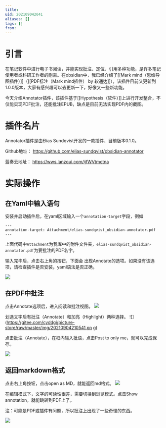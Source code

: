 ```yaml
---
title: 
uid: 202109042041
aliases: []
tags: []
from: 
---
```

# 引言
在笔记软件中进行电子书阅读，并能实现批注、定位、引用多种功能，是许多笔记使用者或科研工作者的刚需。在obsidian中，我已经介绍了[[Mark mind（思维导图插件）]]（[[PDF标注（Mark mind插件） by 软通达]]），该插件目前又更新到1.0.0版本，大家有感兴趣可以去更新一下，好像又一些新功能。

今天介绍Annotator插件，该插件基于[[Hypothesis（软件）]]上进行开发整合，不仅能实现PDF批注，还能批注EPUB，缺点是目前无法实现PDF内的截图。

# 插件名片
Annotator插件是由Elias Sundqvist开发的一款插件，目前版本0.1.0。

Github地址： https://github.com/elias-sundqvist/obsidian-annotator

蓝奏云地址： https://wws.lanzoui.com/ijfWVtmctna

# 实际操作
## 在Yaml中输入语句
安装并启动插件后，在yaml区域输入一个`annotation-target`字段，例如
```
---
annotation-target: Attachment/elias-sundqvist_obsidian-annotator.pdf
---
```

上面代码中`Attachment`为我库中的附件文件夹，`elias-sundqvist_obsidian-annotator.pdf`为要批注的PDF名字。

输入完毕后，点击右上角的按钮，下面会 出现Annotate的选项。如果没有该选项，请检查插件是否安装，yaml语法是否正确。

![](https://gitee.com/cyddgi/picture-store/raw/master/img/20210904210311.png)

## 在PDF中批注
点击Annotate选项后，进入阅读和批注视图。
![](https://gitee.com/cyddgi/picture-store/raw/master/img/20210904210455.png)

划选文字后有批注（Annotate）和加亮（Highlight）两种选择。
![](https://gitee.com/cyddgi/picture-store/raw/master/img/20210904210541.pn
g)

点击批注（Annotate），在框内输入批语，点击Post to only me，就可以完成保存。

![](https://gitee.com/cyddgi/picture-store/raw/master/img/20210904210715.png)

## 返回markdown格式
点击右上角按钮，点击open as MD，就能返回md格式。
![](https://gitee.com/cyddgi/picture-store/raw/master/img/20210904210851.png)

在编辑模式下，文字的可读性很差，需要切换到浏览模式。点击Show annotation，就能跳转到PDF上了。

注：可能是PDF或插件有问题，所以批注上出现了一些奇怪的东西。

![](https://gitee.com/cyddgi/picture-store/raw/master/img/20210904211203.png)



